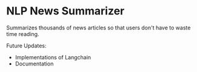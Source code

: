 # NLP News Summarizer

Summarizes thousands of news articles so that users don't have to waste time reading.

Future Updates:
  - Implementations of Langchain
  - Documentation
